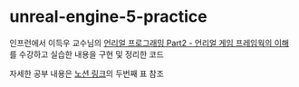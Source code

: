 # unreal-engine-5-practice

인프런에서 이득우 교수님의 [언리얼 프로그래밍 Part2 - 언리얼 게임 프레임웍의 이해](https://www.inflearn.com/course/%EC%9D%B4%EB%93%9D%EC%9A%B0-%EC%96%B8%EB%A6%AC%EC%96%BC-%ED%94%84%EB%A1%9C%EA%B7%B8%EB%9E%98%EB%B0%8D-part-2/)를 수강하고 실습한 내용을 구현 및 정리한 코드

자세한 공부 내용은 [노션 링크](https://jiyeon-jeong.notion.site/82ff87e141804362b4e8eb77c9902533?pvs=4)의 두번째 표 참조
